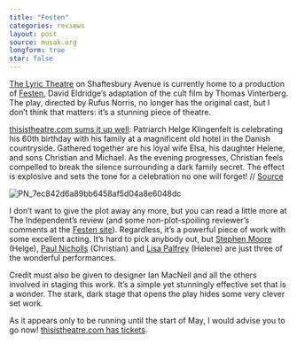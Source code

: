 ```yaml
---
title: "Festen"
categories: reviews
layout: post
source: musak.org
longform: true
star: false
---
```

[The Lyric Theatre](http://www.officiallondontheatre.co.uk/theatres/display?contentId=67261) on Shaftesbury Avenue is currently home to a production of [Festen](https://web.archive.org/web/20040923052836/http://www.whatsonstage.com/Festen/Pages/festenhomepage.htm), David Eldridge’s adaptation of the cult film by Thomas Vinterberg. The play, directed by Rufus Norris, no longer has the original cast, but I don’t think that matters: it’s a stunning piece of theatre.

[thisistheatre.com sums it up well](https://web.archive.org/web/20230128130815/https://www.thisistheatre.com/londonshows/festen.html): Patriarch Helge Klingenfelt is celebrating his 60th birthday with his family at a magnificent old hotel in the Danish countryside. Gathered together are his loyal wife Elsa, his daughter Helene, and sons Christian and Michael. As the evening progresses, Christian feels compelled to break the silence surrounding a dark family secret. The effect is explosive and sets the tone for a celebration no one will forget! // [Source](https://web.archive.org/web/20230128130815/https://www.thisistheatre.com/londonshows/festen.html)

![PN_7ec842d6a89bb6458af5d04a8e6048dc](https://github.com/user-attachments/assets/b19b6b9c-9883-41b5-9523-c6fb93722acb)

I don’t want to give the plot away any more, but you can read a little more at The Independent’s review (and some non-plot-spoiling reviewer’s comments at the [Festen site](https://web.archive.org/web/20040925005412/http://www.whatsonstage.com/Festen/Pages/SynopsisPage.htm)). Regardless, it’s a powerful piece of work with some excellent acting. It’s hard to pick anybody out, but [Stephen Moore](http://www.whatsonstage.com/Festen/Pages/Cast_StephenMoore.htm) (Helge), [Paul Nicholls](https://web.archive.org/web/20050204184659/http://www.paulnichollsonline.co.uk/) (Christian) and [Lisa Palfrey](https://web.archive.org/web/20051204002401/http://www.whatsonstage.com/Festen/Pages/Cast_ClaireRushbrook.htm) (Helene) are just three of the wonderful performances.

Credit must also be given to designer Ian MacNeil and all the others involved in staging this work. It’s a simple yet stunningly effective set that is a wonder. The stark, dark stage that opens the play hides some very clever set work.

As it appears only to be running until the start of May, I would advise you to go now! [thisistheatre.com has tickets](https://web.archive.org/web/20230128130815/https://www.thisistheatre.com/londonshows/festen.html).
